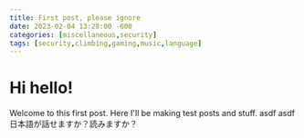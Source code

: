 ```yaml
---
title: First post, please ignore
date: 2023-02-04 13:28:00 -600
categories: [miscellaneous,security]
tags: [security,climbing,gaming,music,language]
---
```


# Hi hello!

Welcome to this first post. Here I'll be making test posts and stuff.
asdf
asdf
日本語が話せますか？読みますか？
